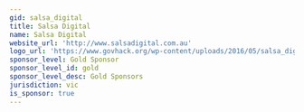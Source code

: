 ```yaml
---
gid: salsa_digital
title: Salsa Digital
name: Salsa Digital
website_url: 'http://www.salsadigital.com.au'
logo_url: 'https://www.govhack.org/wp-content/uploads/2016/05/salsa_digital.png'
sponsor_level: Gold Sponsor
sponsor_level_id: gold
sponsor_level_desc: Gold Sponsors
jurisdiction: vic
is_sponsor: true
---
```

